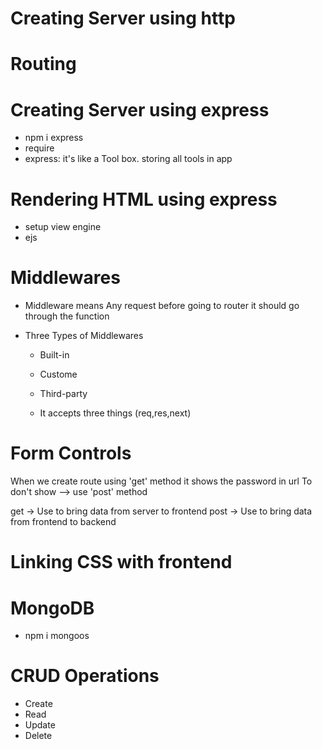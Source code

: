 # Creating Server using http

# Routing

# Creating Server using express

- npm i express
- require
- express: it's like a Tool box. storing all tools in app

# Rendering HTML using express

- setup view engine
- ejs

# Middlewares

- Middleware means Any request before going to router it should go through the function

- Three Types of Middlewares

  - Built-in
  - Custome
  - Third-party

  - It accepts three things (req,res,next)

# Form Controls

When we create route using 'get' method it shows the password in url
To don't show --> use 'post' method

get -> Use to bring data from server to frontend
post -> Use to bring data from frontend to backend


# Linking CSS with frontend

# MongoDB 
- npm i mongoos

# CRUD Operations
 - Create 
 - Read
 - Update 
 - Delete 